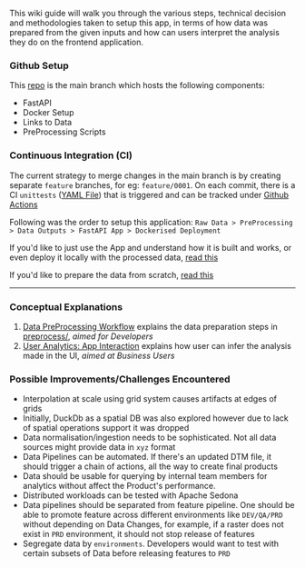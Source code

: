 This wiki guide will walk you through the various steps, technical decision and methodologies taken to setup this app, in terms of how data was prepared from the given inputs and how can users interpret the analysis they do on the frontend application.

### Github Setup
This [repo](../) is the main branch which hosts the following components:
* FastAPI
* Docker Setup
* Links to Data
* PreProcessing Scripts

### Continuous Integration (CI)

The current strategy to merge changes in the main branch is by creating separate `feature` branches, for eg: `feature/0001`. On each commit, there is a CI `unittests` ([YAML File](https://github.com/purijs/terrain-mapper/blob/main/.github/workflows/run-unit-tests.yml)) that is triggered and can be tracked under [Github Actions](https://github.com/purijs/terrain-mapper/actions)

Following was the order to setup this application: 
`Raw Data > PreProcessing > Data Outputs > FastAPI App > Dockerised Deployment`

If you'd like to just use the App and understand how it is built and works, or even deploy it locally with the processed data, [read this](https://github.com/purijs/terrain-mapper/blob/main/README.md)

If you'd like to prepare the data from scratch, [read this](https://github.com/purijs/terrain-mapper/blob/main/preprocess/README.md)

***

### Conceptual Explanations

1. [Data PreProcessing Workflow](https://github.com/purijs/terrain-mapper/blob/main/docs/preprocessing.md) explains the data preparation steps in [preprocess/](https://github.com/purijs/terrain-mapper/blob/main/preprocess/), _aimed for Developers_
2. [User Analytics: App Interaction](https://github.com/purijs/terrain-mapper/blob/main/docs/analytics.md) explains how user can infer the analysis made in the UI, _aimed at Business Users_

### Possible Improvements/Challenges Encountered

* Interpolation at scale using grid system causes artifacts at edges of grids
* Initially, DuckDb as a spatial DB was also explored however due to lack of spatial operations support it was dropped
* Data normalisation/ingestion needs to be sophisticated. Not all data sources might provide data in `xyz` format
* Data Pipelines can be automated. If there's an updated DTM file, it should trigger a chain of actions, all the way to create final products
* Data should be usable for querying by internal team members for analytics without affect the Product's performance. 
* Distributed workloads can be tested with Apache Sedona
* Data pipelines should be separated from feature pipeline. One should be able to promote feature across different environments like `DEV/QA/PRD` without depending on Data Changes, for example, if a raster does not exist in `PRD` environment, it should not stop release of features
* Segregate data by `environments`. Developers would want to test with certain subsets of Data before releasing features to `PRD`
